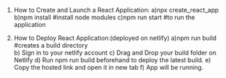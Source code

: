 1. How to Create and Launch a React Application:
   a)npx create_react_app <name of app>
   b)npm install #install node modules
   c)npm run start #to run the application
   
2. How to Deploy React Application:(deployed on netlify)
   a)npm run build #creates a build directory  
   b) Sign in to your netlify account 
   c) Drag and Drop your build folder on Netlify
   d) Run npm run build beforehand to deploy the latest build.
   e) Copy the hosted link and open it in new tab
   f) App will be running.

  